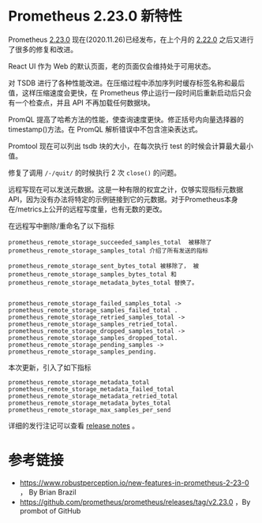 # Prometheus 2.23.0 新特性

Prometheus [2.23.0](https://github.com/prometheus/prometheus/releases/tag/v2.23.0) 现在(2020.11.26)已经发布，在上个月的 [2.22.0](http://erdong.site/Prometheus/New-Features/New-Features-in-Prometheus-2-22-0.html) 之后又进行了很多的修复和改进。

React UI 作为 Web 的默认页面，老的页面仅会维持处于可用状态。

对 TSDB 进行了各种性能改进。在压缩过程中添加序列时缓存标签名称和最后值，这样压缩速度会更快，在 Prometheus 停止运行一段时间后重新启动后只会有一个检查点，并且 API 不再加载任何数据块。

PromQL 提高了哈希方法的性能，使查询速度更快。修正括号内向量选择器的timestamp()方法。在 PromQL 解析错误中不包含渲染表达式。

Promtool 现在可以列出 tsdb 块的大小，在每次执行 test 的时候会计算最大最小值。

修复了调用 `/-/quit/` 的时候执行 2 次 `close()` 的问题。




远程写现在可以发送元数据。这是一种有限的权宜之计，仅够实现指标元数据API，因为没有办法将特定的示例链接到它的元数据。对于Prometheus本身在/metrics上公开的远程写度量，也有无数的更改。

在远程写中删除/重命名了以下指标

```
prometheus_remote_storage_succeeded_samples_total  被移除了 prometheus_remote_storage_samples_total 介绍了所有发送的指标

prometheus_remote_storage_sent_bytes_total 被移除了， 被 prometheus_remote_storage_samples_bytes_total 和 prometheus_remote_storage_metadata_bytes_total 替换了。


prometheus_remote_storage_failed_samples_total -> prometheus_remote_storage_samples_failed_total .
prometheus_remote_storage_retried_samples_total -> prometheus_remote_storage_samples_retried_total.
prometheus_remote_storage_dropped_samples_total -> prometheus_remote_storage_samples_dropped_total.
prometheus_remote_storage_pending_samples -> prometheus_remote_storage_samples_pending.
```

本次更新，引入了如下指标
```
prometheus_remote_storage_metadata_total
prometheus_remote_storage_metadata_failed_total
prometheus_remote_storage_metadata_retried_total prometheus_remote_storage_metadata_bytes_total
prometheus_remote_storage_max_samples_per_send
```

详细的发行注记可以查看 [release notes](https://github.com/prometheus/prometheus/releases/tag/v2.23.0) 。



# 参考链接

* https://www.robustperception.io/new-features-in-prometheus-2-23-0 ， By Brian Brazil
* https://github.com/prometheus/prometheus/releases/tag/v2.23.0 ，By prombot of GitHub